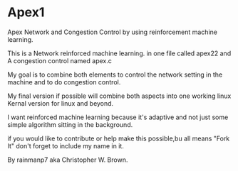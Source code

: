 # Apex1
Apex Network and Congestion Control
by using reinforcement machine learning.

This is a Network reinforced machine learning.
in one file called apex22
and A congestion control named apex.c

My goal is to combine both elements to
control the network setting in the machine
and to do congestion control.

My final version if possible will
combine both aspects into one working
linux Kernal version for linux and beyond.

I want reinforced machine learning because
it's adaptive and not just some simple
algorithm sitting in the background.

if you would like to contribute or help make this 
possible,bu all means "Fork It"
don't forget to include my name in it.

By rainmanp7 aka Christopher W. Brown.

